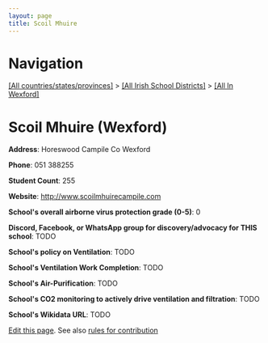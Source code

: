 ```yaml
---
layout: page
title: Scoil Mhuire
---
```

# Navigation

[[All countries/states/provinces]](../../..) > [[All Irish School Districts]](../..) > [[All In Wexford]](..)

# Scoil Mhuire (Wexford)

**Address**: Horeswood Campile Co Wexford

**Phone**: 051 388255

**Student Count**: 255

**Website**: <http://www.scoilmhuirecampile.com>

**School's overall airborne virus protection grade (0-5)**: 0

**Discord, Facebook, or WhatsApp group for discovery/advocacy for THIS school**: TODO

**School's policy on Ventilation**: TODO

**School's Ventilation Work Completion**: TODO

**School's Air-Purification**: TODO

**School's CO2 monitoring to actively drive ventilation and filtration**: TODO

**School's Wikidata URL**: TODO


[Edit this page](https://github.com/ventilate-schools/Ireland/edit/main/./Wexford/Scoil_Mhuire.md). See also [rules for contribution](../../../contribution-rules/)